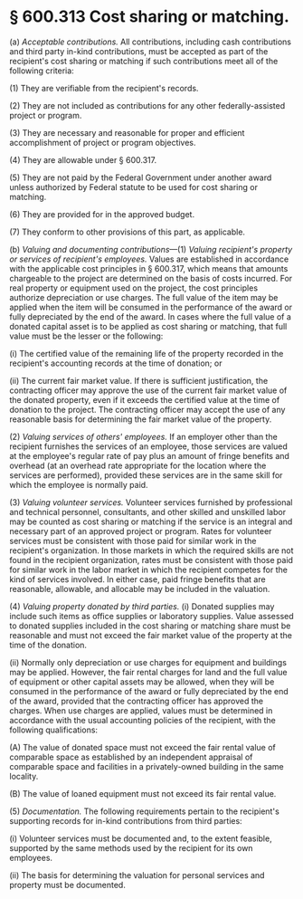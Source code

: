 # § 600.313   Cost sharing or matching.

(a) *Acceptable contributions.* All contributions, including cash contributions and third party in-kind contributions, must be accepted as part of the recipient's cost sharing or matching if such contributions meet all of the following criteria:


(1) They are verifiable from the recipient's records.


(2) They are not included as contributions for any other federally-assisted project or program.


(3) They are necessary and reasonable for proper and efficient accomplishment of project or program objectives.


(4) They are allowable under § 600.317.


(5) They are not paid by the Federal Government under another award unless authorized by Federal statute to be used for cost sharing or matching.


(6) They are provided for in the approved budget.


(7) They conform to other provisions of this part, as applicable.


(b) *Valuing and documenting contributions*—(1) *Valuing recipient's property or services of recipient's employees.* Values are established in accordance with the applicable cost principles in § 600.317, which means that amounts chargeable to the project are determined on the basis of costs incurred. For real property or equipment used on the project, the cost principles authorize depreciation or use charges. The full value of the item may be applied when the item will be consumed in the performance of the award or fully depreciated by the end of the award. In cases where the full value of a donated capital asset is to be applied as cost sharing or matching, that full value must be the lesser or the following:


(i) The certified value of the remaining life of the property recorded in the recipient's accounting records at the time of donation; or


(ii) The current fair market value. If there is sufficient justification, the contracting officer may approve the use of the current fair market value of the donated property, even if it exceeds the certified value at the time of donation to the project. The contracting officer may accept the use of any reasonable basis for determining the fair market value of the property.


(2) *Valuing services of others' employees.* If an employer other than the recipient furnishes the services of an employee, those services are valued at the employee's regular rate of pay plus an amount of fringe benefits and overhead (at an overhead rate appropriate for the location where the services are performed), provided these services are in the same skill for which the employee is normally paid.


(3) *Valuing volunteer services.* Volunteer services furnished by professional and technical personnel, consultants, and other skilled and unskilled labor may be counted as cost sharing or matching if the service is an integral and necessary part of an approved project or program. Rates for volunteer services must be consistent with those paid for similar work in the recipient's organization. In those markets in which the required skills are not found in the recipient organization, rates must be consistent with those paid for similar work in the labor market in which the recipient competes for the kind of services involved. In either case, paid fringe benefits that are reasonable, allowable, and allocable may be included in the valuation.


(4) *Valuing property donated by third parties.* (i) Donated supplies may include such items as office supplies or laboratory supplies. Value assessed to donated supplies included in the cost sharing or matching share must be reasonable and must not exceed the fair market value of the property at the time of the donation.


(ii) Normally only depreciation or use charges for equipment and buildings may be applied. However, the fair rental charges for land and the full value of equipment or other capital assets may be allowed, when they will be consumed in the performance of the award or fully depreciated by the end of the award, provided that the contracting officer has approved the charges. When use charges are applied, values must be determined in accordance with the usual accounting policies of the recipient, with the following qualifications:


(A) The value of donated space must not exceed the fair rental value of comparable space as established by an independent appraisal of comparable space and facilities in a privately-owned building in the same locality.


(B) The value of loaned equipment must not exceed its fair rental value.


(5) *Documentation.* The following requirements pertain to the recipient's supporting records for in-kind contributions from third parties:


(i) Volunteer services must be documented and, to the extent feasible, supported by the same methods used by the recipient for its own employees.


(ii) The basis for determining the valuation for personal services and property must be documented. 




